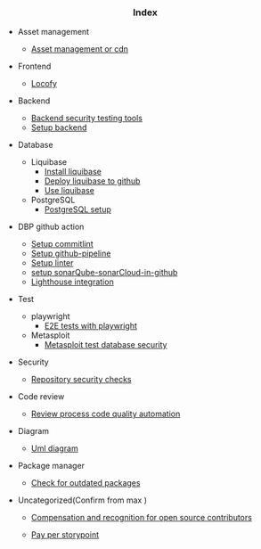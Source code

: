 <div align="center">
  <h3> Index </h3>
</div>

- Asset management
    - [Asset management or cdn](./asset-management-or-cdn.md)
- Frontend 
    - [Locofy](./locofy.md)
- Backend    
    - [Backend security testing tools](./backend-security-testing-tools.md)
    - [Setup backend](./setup-backend(express).md)
- Database
    - Liquibase
        - [Install liquibase](./install-liquibase.md)
        - [Deploy liquibase to github](./deploy-liquibase-to-github.md)
        - [Use liquibase](./use-liquibase.md)
     - PostgreSQL
        - [PostgreSQL setup](./postgreSQL-setup.md)       

- DBP github action    
    - [Setup commitlint](./setup-commitlint.md)
    - [Setup github-pipeline](./setup-github-pipeline.md)
    - [Setup linter](./setup-linter.md)
    - [setup sonarQube-sonarCloud-in-github](./setup-sonarQube-sonarCloud-in-github.md)
    - [Lighthouse integration](./lighthouse-integration.md)
- Test
    - playwright
        - [E2E tests with playwright](./e2e-tests-with-playwright.md)
    - Metasploit
        - [Metasploit test database security](./metasploit-test-database-security.md)
- Security            
    - [Repository security checks](./repository-security-checks.md)
- Code review 

    - [Review process code quality automation](./review-process-code-quality-automation.md)
- Diagram
    - [Uml diagram](./uml-diagram.md)   

- Package manager
    - [Check for outdated packages](./check-for-outdated-packages.md)

- Uncategorized(Confirm from max )  
    - [Compensation and recognition for open source contributors](./compensation-and-recognition-for-open-source-contributors.md)


    - [Pay per storypoint](./pay-per-storypoint.md)

